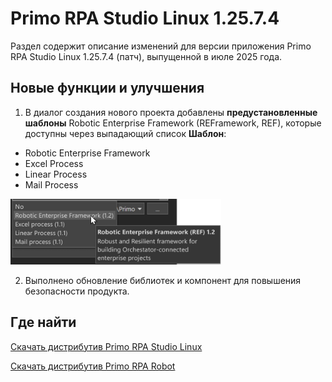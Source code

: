 # Primo RPA Studio Linux 1.25.7.4

Раздел содержит описание изменений для версии приложения Primo RPA Studio Linux 1.25.7.4 (патч), выпущенной в июле 2025 года.


## Новые функции и улучшения

1. В диалог создания нового проекта добавлены **предустановленные шаблоны** Robotic Enterprise Framework (REFramework, REF), которые доступны через выпадающий список **Шаблон**:
* Robotic Enterprise Framework
* Excel Process
* Linear Process
* Mail Process

![alt](../resources/studio-linux/12574-ref-templates-small.png)

2. Выполнено обновление библиотек и компонент для повышения безопасности продукта.



## Где найти

[Скачать дистрибутив Primo RPA Studio Linux](https://disk.primo-rpa.ru/index.php/s/t9BHBjR6PP06Yax?path=%2FRelease%2FStudio)

[Скачать дистрибутив Primo RPA Robot](https://disk.primo-rpa.ru/index.php/s/t9BHBjR6PP06Yax?path=%2FRelease%2FRobot)

